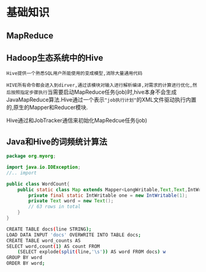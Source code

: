 # 基础知识

## MapReduce

## Hadoop生态系统中的Hive

`Hive提供一个熟悉SQL用户所能使用的变成模型,消除大量通用代码`

`HIVE所有命令都会进入到dirver,通过该模块对输入进行解析编译,对需求的计算进行优化,然后按照指定步骤执行`当需要启动MapReduce任务(job)时,hive本身不会生成JavaMapReduce算法.Hive通过一个表示`"job执行计划"`的XML文件驱动执行内置的,原生的Mapper和Reducer模块.

Hive通过和JobTracker通信来初始化MapRedcue任务(job)

## Java和Hive的词频统计算法

```java
package org.myorg;

import java.io.IOException;
//.. import 

public class WordCount{
    public static class Map extends Mapper<LongWritable,Text,Text,IntWritable>{
        private final static IntWritable one = new IntWritable(1);
        private Text word = new Text();
        // 63 rows in total
    }
}
```

```bash
CREATE TABLE docs(line STRING);
LOAD DATA INPUT 'docs' OVERWRITE INTO TABLE docs;
CREATE TABLE word_counts AS
SELECT word,count(1) AS count FROM
    (SELECT explode(split(line,'\s')) AS word FROM docs) w
GROUP BY word
ORDER BY word;
```